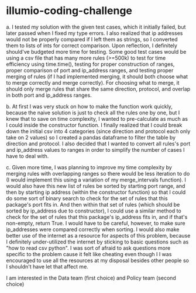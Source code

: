 # illumio-coding-challenge

a. I tested my solution with the given test cases, which it initially failed, but later passed when I fixed my type errors. I also realized that ip addresses would not be properly compared if I left them as strings, so I converted them to lists of ints for correct comparison. Upon reflection, I definitely should've budgeted more time for testing. Some good test cases would be using a csv file that has many more rules (>=500k) to test for time efficiency using time.time(), testing for proper construction of ranges, proper comparison of port and ip_address ranges, and testing proper merging of rules (if I had implemented merging, it should both choose what to merge correctly and merge correctly). For choosing what to merge, it should only merge rules that share the same direction, protocol, and overlap in both port and ip_address ranges. 

b. At first I was very stuck on how to make the function work quickly, because the naive solution is just to check all the rules one by one, but I knew that to save on time complexity, I wanted to pre-calculate as much as I could inside the constructor function. I finally realized that I could break down the initial csv into 4 categories (since direction and protocol each only take on 2 values) so I created a pandas dataframe to filter the table by direction and protocol. I also decided that I wanted to convert all rules's port and ip_address values to ranges in order to simplify the number of cases I have to deal with.

c. Given more time, I was planning to improve my time complexity by merging rules with overlapping ranges so there would be less iteration to do (I would implement this using a variation of my merge_intervals function). I would also have this new list of rules be sorted by starting port range, and then by starting ip address (within the constructor function) so that I could do some sort of binary search to check for the set of rules that this package's port fits in. And then within that set of rules (which should be sorted by ip_address due to constructor), I could use a similar method to check for the set of rules that this package's ip_address fits in, and if that's non-empty, return True. I would have to be careful, however, to make sure ip_addresses were compared correctly when sorting. I would also make better use of the internet as a resource for aspects of this problem, because I definitely under-utilized the internet by sticking to basic questions such as "how to read csv python". I was sort of afraid to ask questions more specific to the problem cause it felt like cheating even though I  I was encouraged to use all the resources at my disposal besides other people so I shouldn't have let that affect me. 

I am interested in the Data team (first choice) and Policy team (second choice)
